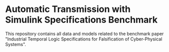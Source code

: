 # Automatic Transmission with Simulink Specifications Benchmark

This repository contains all data and models related to the benchmark paper "Industrial Temporal Logic Specifications for Falsification of Cyber-Physical Systems".




